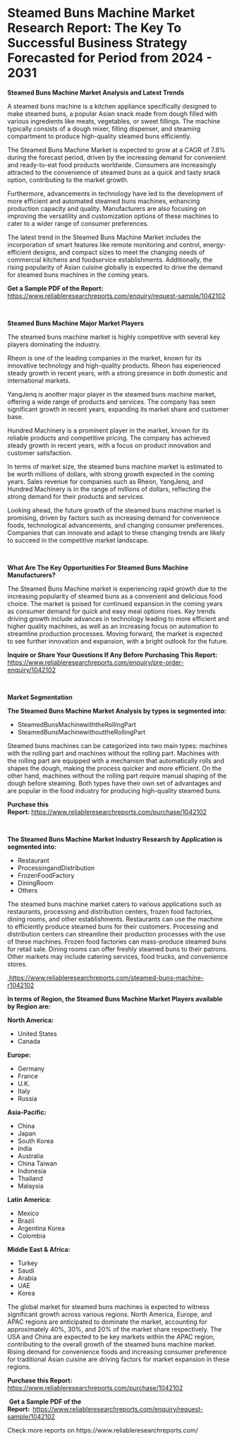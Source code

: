 <p><h1>Steamed Buns Machine Market Research Report: The Key To Successful Business Strategy Forecasted for Period from 2024 - 2031</h1></p><p><strong>Steamed Buns Machine Market Analysis and Latest Trends</strong></p>
<p><p>A steamed buns machine is a kitchen appliance specifically designed to make steamed buns, a popular Asian snack made from dough filled with various ingredients like meats, vegetables, or sweet fillings. The machine typically consists of a dough mixer, filling dispenser, and steaming compartment to produce high-quality steamed buns efficiently.</p><p>The Steamed Buns Machine Market is expected to grow at a CAGR of 7.8% during the forecast period, driven by the increasing demand for convenient and ready-to-eat food products worldwide. Consumers are increasingly attracted to the convenience of steamed buns as a quick and tasty snack option, contributing to the market growth.</p><p>Furthermore, advancements in technology have led to the development of more efficient and automated steamed buns machines, enhancing production capacity and quality. Manufacturers are also focusing on improving the versatility and customization options of these machines to cater to a wider range of consumer preferences.</p><p>The latest trend in the Steamed Buns Machine Market includes the incorporation of smart features like remote monitoring and control, energy-efficient designs, and compact sizes to meet the changing needs of commercial kitchens and foodservice establishments. Additionally, the rising popularity of Asian cuisine globally is expected to drive the demand for steamed buns machines in the coming years.</p></p>
<p><strong>Get a Sample PDF of the Report:&nbsp;</strong> <a href="https://www.reliableresearchreports.com/enquiry/request-sample/1042102">https://www.reliableresearchreports.com/enquiry/request-sample/1042102</a></p>
<p>&nbsp;</p>
<p><strong>Steamed Buns Machine Major Market Players</strong></p>
<p><p>The steamed buns machine market is highly competitive with several key players dominating the industry. </p><p>Rheon is one of the leading companies in the market, known for its innovative technology and high-quality products. Rheon has experienced steady growth in recent years, with a strong presence in both domestic and international markets.</p><p>YangJenq is another major player in the steamed buns machine market, offering a wide range of products and services. The company has seen significant growth in recent years, expanding its market share and customer base.</p><p>Hundred Machinery is a prominent player in the market, known for its reliable products and competitive pricing. The company has achieved steady growth in recent years, with a focus on product innovation and customer satisfaction.</p><p>In terms of market size, the steamed buns machine market is estimated to be worth millions of dollars, with strong growth expected in the coming years. Sales revenue for companies such as Rheon, YangJenq, and Hundred Machinery is in the range of millions of dollars, reflecting the strong demand for their products and services.</p><p>Looking ahead, the future growth of the steamed buns machine market is promising, driven by factors such as increasing demand for convenience foods, technological advancements, and changing consumer preferences. Companies that can innovate and adapt to these changing trends are likely to succeed in the competitive market landscape.</p></p>
<p>&nbsp;</p>
<p><strong>What Are The Key Opportunities For Steamed Buns Machine Manufacturers?</strong></p>
<p><p>The Steamed Buns Machine market is experiencing rapid growth due to the increasing popularity of steamed buns as a convenient and delicious food choice. The market is poised for continued expansion in the coming years as consumer demand for quick and easy meal options rises. Key trends driving growth include advances in technology leading to more efficient and higher quality machines, as well as an increasing focus on automation to streamline production processes. Moving forward, the market is expected to see further innovation and expansion, with a bright outlook for the future.</p></p>
<p><strong>Inquire or Share Your Questions If Any Before Purchasing This Report:</strong> <a href="https://www.reliableresearchreports.com/enquiry/pre-order-enquiry/1042102">https://www.reliableresearchreports.com/enquiry/pre-order-enquiry/1042102</a></p>
<p>&nbsp;</p>
<p><strong>Market Segmentation</strong></p>
<p><strong>The Steamed Buns Machine Market Analysis by types is segmented into:</strong></p>
<p><ul><li>SteamedBunsMachinewiththeRollingPart</li><li>SteamedBunsMachinewithouttheRollingPart</li></ul></p>
<p><p>Steamed buns machines can be categorized into two main types: machines with the rolling part and machines without the rolling part. Machines with the rolling part are equipped with a mechanism that automatically rolls and shapes the dough, making the process quicker and more efficient. On the other hand, machines without the rolling part require manual shaping of the dough before steaming. Both types have their own set of advantages and are popular in the food industry for producing high-quality steamed buns.</p></p>
<p><strong>Purchase this Report:&nbsp;</strong><a href="https://www.reliableresearchreports.com/purchase/1042102">https://www.reliableresearchreports.com/purchase/1042102</a></p>
<p>&nbsp;</p>
<p><strong>The Steamed Buns Machine Market Industry Research by Application is segmented into:</strong></p>
<p><ul><li>Restaurant</li><li>ProcessingandDistribution</li><li>FrozenFoodFactory</li><li>DiningRoom</li><li>Others</li></ul></p>
<p><p>The steamed buns machine market caters to various applications such as restaurants, processing and distribution centers, frozen food factories, dining rooms, and other establishments. Restaurants can use the machine to efficiently produce steamed buns for their customers. Processing and distribution centers can streamline their production processes with the use of these machines. Frozen food factories can mass-produce steamed buns for retail sale. Dining rooms can offer freshly steamed buns to their patrons. Other markets may include catering services, food trucks, and convenience stores.</p></p>
<p><a href="https://www.reliableresearchreports.com/steamed-buns-machine-r1042102">&nbsp;https://www.reliableresearchreports.com/steamed-buns-machine-r1042102</a></p>
<p><strong>In terms of Region, the Steamed Buns Machine Market Players available by Region are:</strong></p>
<p>
    <p> <strong> North America: </strong>
        <ul>
            <li>United States</li>
            <li>Canada</li>
        </ul>
        </p> 
    <p> <strong> Europe: </strong>
        <ul>
            <li>Germany</li>
            <li>France</li>
            <li>U.K.</li>
            <li>Italy</li>
            <li>Russia</li>
        </ul>
        </p> 
    <p> <strong> Asia-Pacific: </strong>
        <ul>
            <li>China</li>
            <li>Japan</li>
            <li>South Korea</li>
            <li>India</li>
            <li>Australia</li>
            <li>China Taiwan</li>
            <li>Indonesia</li>
            <li>Thailand</li>
            <li>Malaysia</li>
        </ul>
        </p> 
    <p> <strong> Latin America: </strong>
        <ul>
            <li>Mexico</li>
            <li>Brazil</li>
            <li>Argentina Korea</li>
            <li>Colombia</li>
        </ul>
        </p> 
    <p> <strong> Middle East & Africa: </strong>
        <ul>
            <li>Turkey</li>
            <li>Saudi</li>
            <li>Arabia</li>
            <li>UAE</li>
            <li>Korea</li>
        </ul>
    </p>
    </p>
<p><p>The global market for steamed buns machines is expected to witness significant growth across various regions. North America, Europe, and APAC regions are anticipated to dominate the market, accounting for approximately 40%, 30%, and 20% of the market share respectively. The USA and China are expected to be key markets within the APAC region, contributing to the overall growth of the steamed buns machine market. Rising demand for convenience foods and increasing consumer preference for traditional Asian cuisine are driving factors for market expansion in these regions.</p></p>
<p><strong>Purchase this Report: </strong><a href="https://www.reliableresearchreports.com/purchase/1042102">https://www.reliableresearchreports.com/purchase/1042102</a></p>
<p>&nbsp;<strong>Get a Sample PDF of the Report:&nbsp;&nbsp;</strong><a href="https://www.reliableresearchreports.com/enquiry/request-sample/1042102">https://www.reliableresearchreports.com/enquiry/request-sample/1042102</a></p>
<p><strong></strong></p>
<p>Check more reports on https://www.reliableresearchreports.com/</p>
